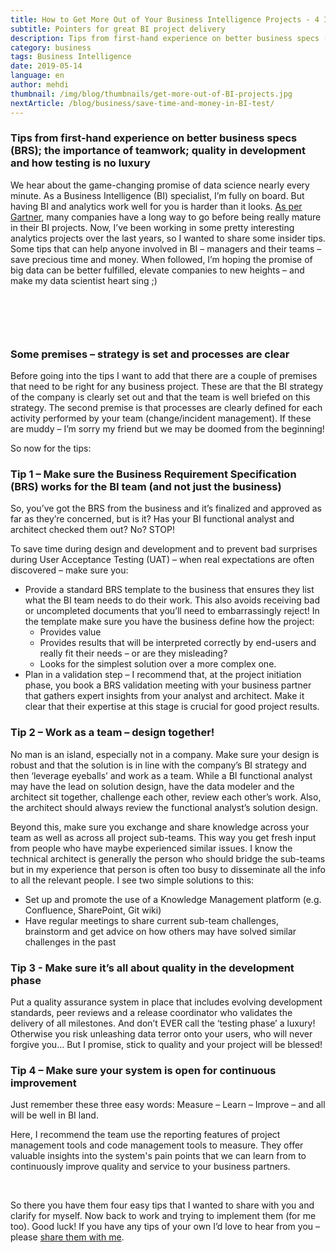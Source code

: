 ```yaml
---
title: How to Get More Out of Your Business Intelligence Projects - 4 Insider Tips
subtitle: Pointers for great BI project delivery
description: Tips from first-hand experience on better business specs (BRS); the importance of teamwork; quality in development and how testing is no luxury.
category: business
tags: Business Intelligence
date: 2019-05-14
language: en
author: mehdi
thumbnail: /img/blog/thumbnails/get-more-out-of-BI-projects.jpg
nextArticle: /blog/business/save-time-and-money-in-BI-test/
---
```


### Tips from first-hand experience on better business specs (BRS); the importance of teamwork; quality in development and how testing is no luxury


We hear about the game-changing promise of data science nearly every minute. As a Business Intelligence (BI) specialist, I’m fully on board. But having BI and analytics work well for you is harder than it looks. [As per Gartner](https://www.gartner.com/en/newsroom/press-releases/2018-12-06-gartner-data-shows-87-percent-of-organizations-have-low-bi-and-analytics-maturity), many companies have a long way to go before being really mature in their BI projects. Now, I’ve been working in some pretty interesting analytics projects over the last years, so I wanted to share some insider tips. Some tips that can help anyone involved in BI – managers and their teams – save precious time and money. When followed, I’m hoping the promise of big data can be better fulfilled, elevate companies to new heights – and make my data scientist heart sing ;)

<br>
<p>
<img class="u-img-responsive" src="/img/blog/thumbnails/get-more-out-of-BI-projects.jpg" alt="">
</p>
<br>

### Some premises – strategy is set and processes are clear

Before going into the tips I want to add that there are a couple of premises that need to be right for any business project. These are that the BI strategy of the company is clearly set out and that the team is well briefed on this strategy. The second premise is that processes are clearly defined for each activity performed by your team (change/incident management). If these are muddy – I’m sorry my friend but we may be doomed from the beginning!

So now for the tips:

### Tip 1 – Make sure the Business Requirement Specification (BRS) works for the BI team (and not just the business)

So, you’ve got the BRS from the business and it’s finalized and approved as far as they’re concerned, but is it? Has your BI functional analyst and architect checked them out? No? STOP!

To save time during design and development and to prevent bad surprises during User Acceptance Testing (UAT) – when real expectations are often discovered – make sure you:

* Provide a standard BRS template to the business that ensures they list what the BI team needs to do their work. This also avoids receiving bad or uncompleted documents that you’ll need to embarrassingly reject! In the template make sure you have the business define how the project:
  * Provides value
  * Provides results that will be interpreted correctly by end-users and really fit their needs – or are they misleading?
  * Looks for the simplest solution over a more complex one.
* Plan in a validation step – I recommend that, at the project initiation phase, you book a BRS validation meeting with your business partner that gathers expert insights from your analyst and architect. Make it clear that their expertise at this stage is crucial for good project results. 

### Tip 2 – Work as a team – design together!

No man is an island, especially not in a company. Make sure your design is robust and that the solution is in line with the company’s BI strategy and then ‘leverage eyeballs’ and work as a team. While a BI functional analyst may have the lead on solution design, have the data modeler and the architect sit together, challenge each other, review each other’s work. Also, the architect should always review the functional analyst’s solution design.

Beyond this, make sure you exchange and share knowledge across your team as well as across all project sub-teams. This way you get fresh input from people who have maybe experienced similar issues. I know the technical architect is generally the person who should bridge the sub-teams but in my experience that person is often too busy to disseminate all the info to all the relevant people. I see two simple solutions to this:

* Set up and promote the use of a Knowledge Management platform (e.g. Confluence, SharePoint, Git wiki)
* Have regular meetings to share current sub-team challenges, brainstorm and get advice on how others may have solved similar challenges in the past

### Tip 3 - Make sure it’s all about quality in the development phase

Put a quality assurance system in place that includes evolving development standards, peer reviews and a release coordinator who validates the delivery of all milestones.
And don’t EVER call the ‘testing phase’ a luxury! Otherwise you risk unleashing data terror onto your users, who will never forgive you… But I promise, stick to quality and your project will be blessed!

### Tip 4 – Make sure your system is open for continuous improvement

Just remember these three easy words: Measure – Learn – Improve – and all will be well in BI land. 

Here, I recommend the team use the reporting features of project management tools and code management tools to measure. They offer valuable insights into the system's pain points that we can learn from to continuously improve quality and service to your business partners.

<br>

So there you have them four easy tips that I wanted to share with you and clarify for myself. Now back to work and trying to implement them (for me too). Good luck! If you have any tips of your own I’d love to hear from you  – please [share them with me](/contact/).
